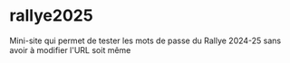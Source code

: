 # rallye2025
Mini-site qui permet de tester les mots de passe du Rallye 2024-25 sans avoir à modifier l'URL soit même
